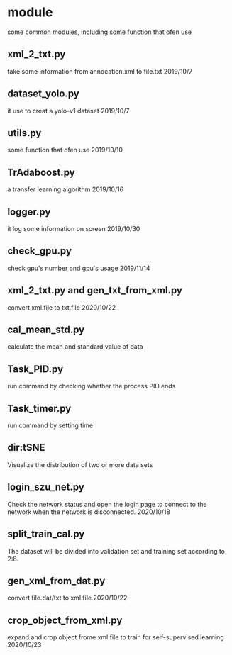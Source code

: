 # module
some common modules, including some function that ofen use

## xml_2_txt.py
take some information from annocation.xml to file.txt 	2019/10/7

## dataset_yolo.py
it use to creat a yolo-v1 dataset	2019/10/7

## utils.py
some function that ofen use		2019/10/10

## TrAdaboost.py
a transfer learning algorithm		2019/10/16

## logger.py
it log some information on screen		2019/10/30

## check_gpu.py
check gpu's number and gpu's usage		2019/11/14

## xml_2_txt.py and gen_txt_from_xml.py
convert xml.file to txt.file    2020/10/22

## cal_mean_std.py
calculate the mean and standard value of data

## Task_PID.py
run command by checking whether the process PID ends

## Task_timer.py
run command by setting time

## dir:tSNE
Visualize the distribution of two or more data sets

## login_szu_net.py
Check the network status and open the login page to connect to the network when the network is disconnected.    2020/10/18

## split_train_cal.py
The dataset will be divided into validation set and training set according to 2:8.

## gen_xml_from_dat.py
convert file.dat/txt to xml.file    2020/10/22

## crop_object_from_xml.py
expand and crop object frome xml.file to train for self-supervised learning   2020/10/23 
